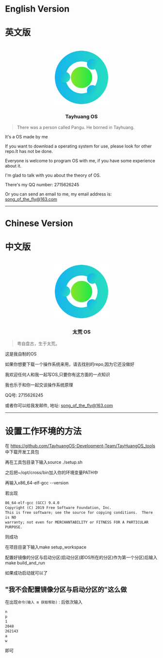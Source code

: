 # English Version

# 英文版

<div align="center">
<a href="#">
<h1><img src="TayhuangOS.svg" alt="Logo" width="180" height="180"></h1>
</a>

### Tayhuang OS

</div>

> There was a person called Pangu. He borned in Tayhuang.

It's a OS made by me

If you want to download a operating system for use, please look for other repo.It has not be done.

Everyone is welcome to program OS with me, if you have some experience about it.

I'm glad to talk with you about the theory of OS.

There's my QQ number: 2715626245

Or you can send an email to me, my email address is: song_of_the_fly@163.com


---

# Chinese Version

# 中文版


<div align="center">
<a href="#">
<h1><img src="TayhuangOS.svg" alt="Logo" width="180" height="180"></h1>
</a>

### 太荒 OS

</div>

> 粤自盘古，生于太荒。

这是我自制的OS

如果你想要下载一个操作系统来用，请去找别的repo,因为它还没做好

我欢迎任何人和我一起写OS,只要你有这方面的一点知识

我也乐于和你一起交谈操作系统原理

QQ号: 2715626245

或者你可以给我发邮件, 地址: song_of_the_fly@163.com

---

# 设置工作环境的方法

在 https://github.com/TayhuangOS-Development-Team/TayHuangOS_tools 中下载开发工具包

再在工具包目录下输入source ./setup.sh

之后把~/opt/cross/bin加入你的环境变量PATH中

再输入x86_64-elf-gcc --version

若出现

```
86_64-elf-gcc (GCC) 9.4.0
Copyright (C) 2019 Free Software Foundation, Inc.
This is free software; see the source for copying conditions.  There is NO
warranty; not even for MERCHANTABILITY or FITNESS FOR A PARTICULAR PURPOSE.
```

则成功

在项目目录下输入make setup_workspace

配置好镜像的分区与启动分区(启动分区(即OS所在的分区)作为第一个分区)后输入make build_and_run

如果成功启动就可以了

## "我不会配置镜像分区与启动分区的"这么做

在出现`命令(输入 m 获取帮助)：`后依次输入

```
n
p
1
2048
262143
a
w
```

即可
